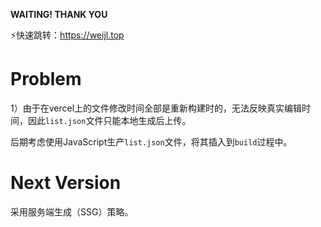 **WAITING! THANK YOU**

:zap:快速跳转：https://weijl.top



# Problem

1）由于在vercel上的文件修改时间全部是重新构建时的，无法反映真实编辑时间，因此`list.json`文件只能本地生成后上传。

后期考虑使用JavaScript生产`list.json`文件，将其插入到`build`过程中。

# Next Version

采用服务端生成（SSG）策略。